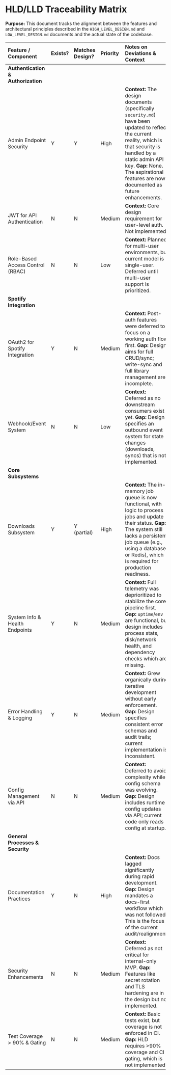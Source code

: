# HLD/LLD Traceability Matrix

**Purpose:** This document tracks the alignment between the features and architectural principles described in the `HIGH_LEVEL_DESIGN.md` and `LOW_LEVEL_DESIGN.md` documents and the actual state of the codebase.

| Feature / Component | Exists? | Matches Design? | Priority | Notes on Deviations & Context |
| :--- | :--- | :--- | :--- | :--- |
| **Authentication & Authorization** | | | | |
| Admin Endpoint Security | Y | Y | High | **Context:** The design documents (specifically `security.md`) have been updated to reflect the current reality, which is that security is handled by a static admin API key. **Gap:** None. The aspirational features are now documented as future enhancements. |
| JWT for API Authentication | N | N | Medium | **Context:** Core design requirement for user-level auth. Not implemented. |
| Role-Based Access Control (RBAC) | N | N | Low | **Context:** Planned for multi-user environments, but current model is single-user. Deferred until multi-user support is prioritized. |
| **Spotify Integration** | | | | |
| OAuth2 for Spotify Integration | Y | N | Medium | **Context:** Post-auth features were deferred to focus on a working auth flow first. **Gap:** Design aims for full CRUD/sync; write-sync and full library management are incomplete. |
| Webhook/Event System | N | N | Low | **Context:** Deferred as no downstream consumers exist yet. **Gap:** Design specifies an outbound event system for state changes (downloads, syncs) that is not implemented. |
| **Core Subsystems** | | | | |
| Downloads Subsystem | Y | Y (partial) | High | **Context:** The in-memory job queue is now functional, with logic to process jobs and update their status. **Gap:** The system still lacks a persistent job queue (e.g., using a database or Redis), which is required for production readiness. |
| System Info & Health Endpoints | Y | N | Medium | **Context:** Full telemetry was deprioritized to stabilize the core pipeline first. **Gap:** `uptime`/`env` are functional, but design includes process stats, disk/network health, and dependency checks which are missing. |
| Error Handling & Logging | Y | N | Medium | **Context:** Grew organically during iterative development without early enforcement. **Gap:** Design specifies consistent error schemas and audit trails; current implementation is inconsistent. |
| Config Management via API | N | N | Medium | **Context:** Deferred to avoid complexity while config schema was evolving. **Gap:** Design includes runtime config updates via API; current code only reads config at startup. |
| **General Processes & Security** | | | | |
| Documentation Practices | Y | N | High | **Context:** Docs lagged significantly during rapid development. **Gap:** Design mandates a docs-first workflow which was not followed. This is the focus of the current audit/realignment. |
| Security Enhancements | N | N | Medium | **Context:** Deferred as not critical for internal-only MVP. **Gap:** Features like secret rotation and TLS hardening are in the design but not implemented. |
| Test Coverage > 90% & Gating | N | N | Medium | **Context:** Basic tests exist, but coverage is not enforced in CI. **Gap:** HLD requires >90% coverage and CI gating, which is not implemented. |
